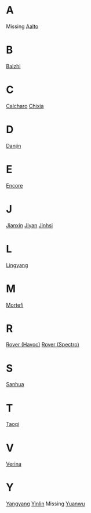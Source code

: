 # A
Missing [Aalto]()
# B
[Baizhi](https://x.com/Narushioww/status/1802276318593106148)
# C
[Calcharo](https://x.com/Narushioww/status/1799742650729562614)
[Chixia](https://x.com/Narushioww/status/1803349221749195134)
# D
[Danjin](https://x.com/Narushioww/status/1802629230053711880)
# E
[Encore](https://x.com/Narushioww/status/1800093113152913565)
# J
[Jianxin](https://x.com/Narushioww/status/1801185946538225965)
[Jiyan](https://x.com/Narushioww/status/1800817649204502658)
[Jinhsi](https://x.com/Narushioww/status/1806248931443007704)
# L
[Lingyang](https://x.com/Narushioww/status/1800457306506760334)
# M
[Mortefi](https://x.com/Narushioww/status/1803727207283474705)
# R
[Rover (Havoc)](https://x.com/Narushioww/status/1799385654532657655)
[Rover (Spectro)](https://x.com/Narushioww/status/1804420500120014924)
# S
[Sanhua](https://x.com/Narushioww/status/1801925528116453701)
# T
[Taoqi](https://x.com/Narushioww/status/1805173461381255678)
# V
[Verina](https://x.com/Narushioww/status/1801551949910667745)
# Y
[Yangyang](https://x.com/Narushioww/status/1802986544699003229)
[Yinlin](https://x.com/Narushioww/status/1798280447526580323)
Missing [Yuanwu]()







